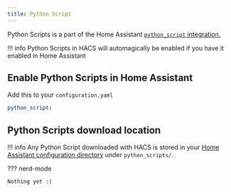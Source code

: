 ```yaml
---
title: Python Script
---
```


Python Scripts is a part of the Home Assistant [`python_script` integration.](https://www.home-assistant.io/integrations/python_script/)

!!! info
    Python Scripts in HACS will automagically be enabled if you have it enabled in Home Assistant


## Enable Python Scripts in Home Assistant

Add this to your `configuration.yaml`

```yaml title="configuration.yaml"
python_script:
```

## Python Scripts download location

!!! info
    Any Python Script downloaded with HACS is stored in your [Home Assistant configuration directory](https://www.home-assistant.io/docs/configuration/#configuration-directory) under `python_scripts/`.

??? nerd-mode

    Nothing yet :(